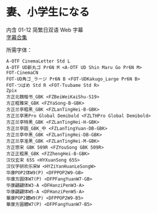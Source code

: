 # 妻、小学生になる

内含 01-12 简繁日双语 Web 字幕  
[字幕合集](https://github.com/Nekomoekissaten-SUB/Nekomoekissaten-Storage/releases/download/subtitle_pkg/Tsumasho_Web_JPCH.7z)

所需字体：
```
A-OTF CinemaLetter Std L
A-OTF UD新丸ゴ Pr6N M <A-OTF UD Shin Maru Go Pr6N M>
FOT-CinemaCN
FOT-UD角ゴ_ラージ Pr6N B <FOT-UDKakugo_Large Pr6N B>
FOT-つばめ Std R <FOT-Tsubame Std R>
Zpix
方正北魏楷书_GBK <FZBeiWeiKaiShu-S19>
方正粗雅宋_GBK <FZYaSong-B-GBK>
方正兰亭粗黑_GBK <FZLanTingHei-B-GBK>
方正兰亭黑Pro Global Demibold <FZLTHPro Global Demibold>
方正兰亭特黑_GBK <FZLanTingHei-H-GBK>
方正兰亭圆_GBK_中 <FZLanTingYuan-DB-GBK>
方正兰亭中黑_GBK <FZLanTingHei-DB-GBK>
方正兰亭准黑_GBK <FZLanTingHei-M-GBK>
方正悠宋 GBK 509R <FZYouSong GBK 509R>
方正正粗黑_GBK <FZZhengHei-B-GBK>
汉仪玄宋 65S <HYXuanSong 65S>
汉仪字研欢乐宋W <HYZiYanHuanLeSongW>
华康POP2体W9(P) <DFPPOP2W9-GB>
华康方圆体W7(P) <DFPFangYuanW7-GB>
华康翩翩体W3-A <DFHanziPenW3-A>
华康翩翩体W5-A <DFHanziPenW5-A>
華康POP2體W9(P) <DFPPOP2W9-B5>
華康方圓體W7(P) <DFPFangYuanW7-B5>
```
